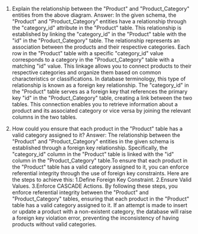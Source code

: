 1. Explain the relationship between the "Product" and "Product_Category" entities from the above diagram.
Answer:
In the given schema, the "Product" and "Product_Category" entities have a relationship through the "category_id" attribute in the "Product" table. This relationship is established by linking the "category_id" in the "Product" table with the "id" in the "Product_Category" table.
The relationship represents an association between the products and their respective categories. Each row in the "Product" table with a specific "category_id" value corresponds to a category in the "Product_Category" table with a matching "id" value. This linkage allows you to connect products to their respective categories and organize them based on common characteristics or classifications.
In database terminology, this type of relationship is known as a foreign key relationship. The "category_id" in the "Product" table serves as a foreign key that references the primary key "id" in the "Product_Category" table, creating a link between the two tables. This connection enables you to retrieve information about a product and its associated category or vice versa by joining the relevant columns in the two tables.

2. How could you ensure that each product in the "Product" table has a valid category assigned to it?
Answer:
The relationship between the "Product" and "Product_Category" entities in the given schema is established through a foreign key relationship. Specifically, the "category_id" column in the "Product" table is linked with the "id" column in the "Product_Category" table.To ensure that each product in the "Product" table has a valid category assigned to it, you can enforce referential integrity through the use of foreign key constraints. Here are the steps to achieve this:
1.Define Foreign Key Constraint.
2.Ensure Valid Values.
3.Enforce CASCADE Actions.
By following these steps, you enforce referential integrity between the "Product" and "Product_Category" tables, ensuring that each product in the "Product" table has a valid category assigned to it. If an attempt is made to insert or update a product with a non-existent category, the database will raise a foreign key violation error, preventing the inconsistency of having products without valid categories.




